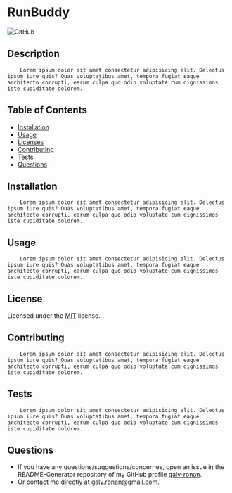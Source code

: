 # RunBuddy

![GitHub](https://img.shields.io/badge/License-MIT-blue)

## Description

        Lorem ipsum dolor sit amet consectetur adipisicing elit. Delectus ipsum iure quis? Quas voluptatibus amet, tempora fugiat eaque architecto corrupti, earum culpa quo odio voluptate cum dignissimos iste cupiditate dolorem.

## Table of Contents

* [Installation](#installation)
* [Usage](#usage)
* [Licenses](#license)
* [Contributing](#contributing)
* [Tests](#tests)
* [Questions](#questions)

## Installation

        Lorem ipsum dolor sit amet consectetur adipisicing elit. Delectus ipsum iure quis? Quas voluptatibus amet, tempora fugiat eaque architecto corrupti, earum culpa quo odio voluptate cum dignissimos iste cupiditate dolorem.

## Usage

        Lorem ipsum dolor sit amet consectetur adipisicing elit. Delectus ipsum iure quis? Quas voluptatibus amet, tempora fugiat eaque architecto corrupti, earum culpa quo odio voluptate cum dignissimos iste cupiditate dolorem.

## License

Licensed under the [MIT](./license.txt) license.

## Contributing

        Lorem ipsum dolor sit amet consectetur adipisicing elit. Delectus ipsum iure quis? Quas voluptatibus amet, tempora fugiat eaque architecto corrupti, earum culpa quo odio voluptate cum dignissimos iste cupiditate dolorem.

## Tests

        Lorem ipsum dolor sit amet consectetur adipisicing elit. Delectus ipsum iure quis? Quas voluptatibus amet, tempora fugiat eaque architecto corrupti, earum culpa quo odio voluptate cum dignissimos iste cupiditate dolorem.

## Questions

* If you have any questions/suggestions/concernes, open an issue in the README-Generator repository of my GitHub profile [galv-ronan](https://github.com/galv-ronan).
* Or contact me directly at galv.ronan@gmail.com.
